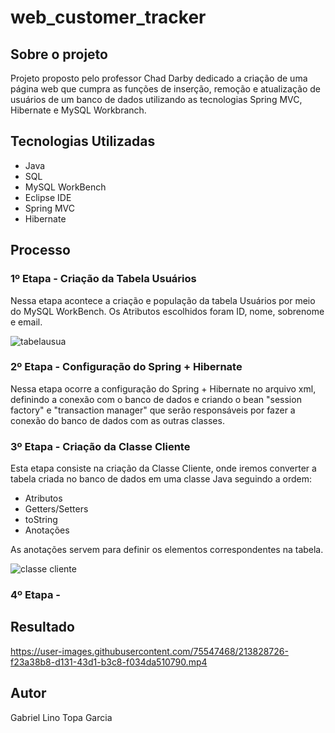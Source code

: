 # web_customer_tracker


## Sobre o projeto

Projeto proposto pelo professor Chad Darby dedicado a criação de uma página web que cumpra as funções de inserção, remoção e atualização de usuários de um banco de dados utilizando as tecnologias Spring MVC, Hibernate e MySQL Workbranch.

## Tecnologias Utilizadas

* Java
* SQL
* MySQL WorkBench
* Eclipse IDE
* Spring MVC
* Hibernate

## Processo

### 1º Etapa -  Criação da Tabela Usuários

Nessa etapa acontece a criação e população da tabela Usuários por meio do MySQL WorkBench. Os Atributos escolhidos foram ID, nome, sobrenome e email.

![tabelausua](https://user-images.githubusercontent.com/75547468/213825797-f1028bae-7044-4cf0-8acd-a0282e035531.png)

### 2º Etapa - Configuração do Spring + Hibernate

Nessa etapa ocorre a configuração do Spring + Hibernate no arquivo xml, definindo a conexão com o banco de dados e criando o bean 
"session factory" e "transaction manager" que serão responsáveis por fazer a conexão do banco de dados com as outras classes. 

### 3º Etapa - Criação da Classe Cliente

Esta etapa consiste na criação da Classe Cliente, onde iremos converter a tabela criada no banco de dados em uma classe Java seguindo a ordem:

* Atributos
* Getters/Setters
* toString
* Anotações

As anotações servem para definir os elementos correspondentes na tabela.

![classe cliente](https://user-images.githubusercontent.com/75547468/213828140-abeef581-0a32-46c1-9cf3-c3ecbdf6fe45.png)

### 4º Etapa - 

## Resultado 


https://user-images.githubusercontent.com/75547468/213828726-f23a38b8-d131-43d1-b3c8-f034da510790.mp4



## Autor

Gabriel Lino Topa Garcia



